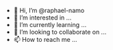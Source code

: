- 👋 Hi, I’m @raphael-namo
- 👀 I’m interested in ...
- 🌱 I’m currently learning ...
- 💞️ I’m looking to collaborate on ...
- 📫 How to reach me ...

<!---
raphael-namo/raphael-namo is a ✨ special ✨ repository because its `README.md` (this file) appears on your GitHub profile.
You can click the Preview link to take a look at your changes.
--->
